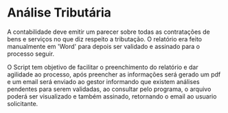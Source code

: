 # Análise Tributária 

A contabilidade deve emitir um parecer sobre todas as contratações de bens e serviços no que diz respeito a tributação.
O relatório era feito manualmente em 'Word' para depois ser validado e assinado para o processo seguir.

O Script tem objetivo de facilitar o preenchimento do relatório e dar agilidade ao processo, após preencher as informações será gerado um pdf e 
um email será enviado ao gestor informando que existem análises pendentes para serem validadas, ao consultar pelo programa, o arquivo poderá ser 
visualizado e também assinado, retornando o email ao usuario solicitante.
